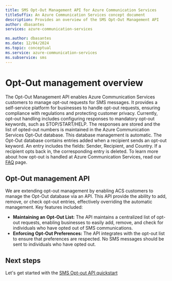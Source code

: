 ```yaml
---
title: SMS Opt-Out Management API for Azure Communication Services
titleSuffix: An Azure Communication Services concept document
description: Provides an overview of the SMS Opt-Out Management API
author: dbasantes
services: azure-communication-services

ms.author: dbasantes
ms.date: 12/04/2024
ms.topic: conceptual
ms.service: azure-communication-services
ms.subservice: sms
---
```

# Opt-Out management overview
The Opt-Out Management API enables Azure Communication Services customers to manage opt-out requests for SMS messages. It provides a self-service platform for businesses to handle opt-out requests, ensuring compliance with regulations and protecting customer privacy.
Currently, opt-out handling includes configuring responses to mandatory opt-out keywords, such as STOP/START/HELP. The responses are stored and the list of opted-out numbers is maintained in the Azure Communication Services Opt-Out database. This database management is automatic.
The Opt-Out database contains entries added when a recipient sends an opt-out keyword. An entry includes the fields: Sender, Recipient, and Country. If a recipient opts back in, the corresponding entry is deleted.
To learn more about how opt-out is handled at Azure Communication Services, read our [FAQ](https://learn.microsoft.com/en-us/azure/communication-services/concepts/sms/sms-faq#how-does-azure-communication-services-handle-opt-outs-for-short-codes.md) page. 

## Opt-Out management API
We are extending opt-out management by enabling ACS customers to manage the Opt-Out database via an API. This API provide the ability to add, remove, or check opt-out entries, effectively overriding the automatic management.
Key features included:

- **Maintaining an Opt-Out List:** The API maintains a centralized list of opt-out requests, enabling businesses to easily add, remove, and check for individuals who have opted out of SMS communications.
- **Enforcing Opt-Out Preferences:** The API integrates with the opt-out list to ensure that preferences are respected. No SMS messages should be sent to individuals who have opted out.

## Next steps

Let's get started with the [SMS Opt-out API quickstart](https://github.com/dbasantes/azure-docs-pr/new/main/articles/communication-services/quickstarts/sms/opt-out-api-quickstart.md)
